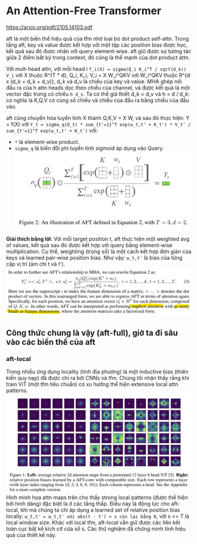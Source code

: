 # An Attention-Free Transformer
https://arxiv.org/pdf/2105.14103.pdf

aft là một biến thể hiệu quả của tfm nhờ loại bỏ dot product self-attn. Trong tầng aft, key và value được kết hợp với một tập các position bias được học, kết quả sau đó được nhân với query element-wise. aft giữ được sự tương tác giữa 2 điểm bất kỳ trong context, đó cũng là thế mạnh của dot product attn.

Với mult-head attn, với mỗi head i `f_i(X) = sigma(Q_i K_i^T / sqrt(d_k)) V_i` với X thuộc R^{T * d}, Q_i, K_i, V_i = X W_i^QKV với 
W_i^QKV thuộc R^{d x (d_k + d_k + d_v)}, d_k và d_v là chiều của key và value. MHA ghép nối đầu ra của h attn heads dọc theo chiều của channel, và được kết quả là một vector đặc trưng có chiều `h d_v`. Ta có thể giả thiết d_k = d_v và h = d / d_k: có nghĩa là K,Q,V có cùng số chiều và chiều của đầu ra bằng chiều của đầu vào.

aft cũng chuyển hóa tuyến tính X thành Q,K,V = X W, và sau đó thực hiện: Y = f(X) với
`Y_t = sigma_q(Q_t) * sum_{t'=1}^T exp(w_t,t' + K_t') * V_t' / sum_{t'=1}^T exp(w_t,t' + K_t')` với:
- `*` là element-wise product.
- `sigma_q` là biến đổi phi tuyến tính sigmoid áp dụng vào Query.
![](files/aft-00.jpg)

__Giải thích bằng lời__: Với mỗi target position t, aft thực hiện một weighted avg of values, kết quả sau đó được kết hợp với query bằng element-wise multiplication. Cụ thể, weighting (trọng số) là một cách kết hợp đơn giản của keys và learned pair-wise position bias. Như vậy: `w_t,t'` là bias của từng cặp vị trí (ám chỉ t và t').
![](files/aft-01.jpg)

## Công thức chung là vậy (aft-full), giờ ta đi sâu vào các biến thể của aft

### aft-local

Trong nhiều ứng dụng locality (tính địa phương) là một inductive bias (thiên kiến quy nạp) đã được chỉ ra bởi CNNs và tfm. Chúng tôi nhận thấy rằng khi train ViT (một tfm tiêu chuẩn) có xu hướng thể hiện extensive local attn patterns.
![](files/aft-02.jpg)
Hình minh họa attn maps trên cho thấy strong local patterns (được thể hiện bởi hình dáng) đặc biệt là ở các tầng thấp. Điều này là động lực cho aft-local, khi mà chúng ta chỉ áp dụng a learned set of relative position bias locally:
`w_t,t' = w_t,t' với abs(t - t') < s còn lại bằng 0`, với s <= T là local window size. Khác với local tfm, aft-local vẫn giữ được các liên kết toàn cục bất kể kích cỡ cửa sổ s. Các thử nghiệm đã chứng minh tính hiệu quả của thiết kế này.